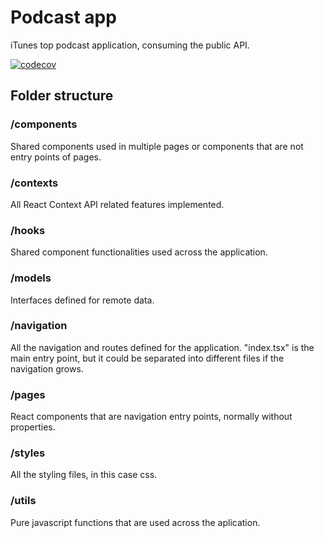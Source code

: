 # Podcast app
iTunes top podcast application, consuming the public API.

[![codecov](https://codecov.io/github/aaroncarricondo/podcast-app/branch/master/graph/badge.svg?token=IR3Y1MHY0W)](https://codecov.io/github/aaroncarricondo/podcast-app/branch/master)

## Folder structure

### /components

Shared components used in multiple pages or components that are not entry points of pages.

### /contexts

All React Context API related features implemented.

### /hooks

Shared component functionalities used across the application.

### /models

Interfaces defined for remote data.

### /navigation

All the navigation and routes defined for the application. "index.tsx" is the main entry point, but it could be separated into different files if the navigation grows.

### /pages

React components that are navigation entry points, normally without properties.

### /styles

All the styling files, in this case css.

### /utils

Pure javascript functions that are used across the aplication.